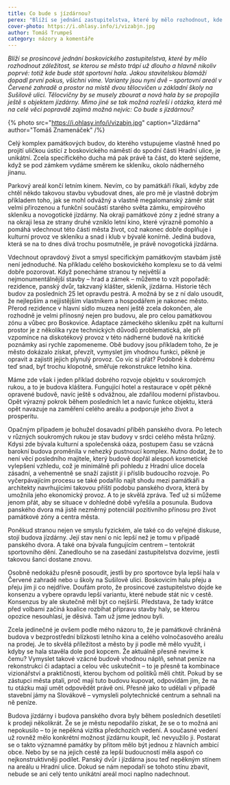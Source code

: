 ```yaml
---
title: Co bude s jízdárnou?
perex: "Blíží se jednání zastupitelstva, které by mělo rozhodnout, kde bude stát sportovní hala. Mimo jiné se tak možná rozřeší i otázka: Co bude s jízdárnou?"
cover-photo: https://i.ohlasy.info/i/vizabjn.jpg
author: Tomáš Trumpeš
category: názory a komentáře
---
```


*Blíží se prosincové jednání boskovického zastupitelstva, které by mělo rozhodnout záležitost, se kterou se město trápí už dlouho a hlavně nikoliv poprvé: totiž kde bude stát sportovní hala. Jakou stavitelskou blamáží dopadl první pokus, všichni víme. Varianty jsou nyní dvě – sportovní areál v Červené zahradě a prostor na místě dvou tělocvičen u základní školy na Sušilově ulici. Tělocvičny by se musely zbourat a nová hala by se propojila ještě s objektem jízdárny. Mimo jiné se tak možná rozřeší i otázka, která mě na celé věci popravdě zajímá možná nejvíc: Co bude s jízdárnou?*

{% photo src="https://i.ohlasy.info/i/vizabjn.jpg" caption="Jízdárna" author="Tomáš Znamenáček" /%}

Celý komplex památkových budov, do kterého vstupujeme vlastně hned po projití uličkou ústící z boskovického náměstí do spodní části Hradní ulice, je unikátní. Zcela specifického ducha má pak právě ta část, do které sejdeme, když se pod zámkem vydáme směrem ke skleníku, okolo nádherného jinanu.

Parkový areál končí letním kinem. Nevím, co by památkáři říkali, kdyby zde chtěl někdo takovou stavbu vybudovat dnes, ale pro mě je vlastně dobrým příkladem toho, jak se mohl odvážný a vlastně megalomanský záměr stát velmi přirozenou a funkční součástí starého světa zámku, empírového skleníku a novogotické jízdárny. Na okraji památkové zóny z jedné strany a na okraji lesa ze strany druhé vzniklo letní kino, které výrazně pomohlo a pomáhá vdechnout této části města život, což nakonec dobře doplňuje i kulturní provoz ve skleníku a snad i klub v bývalé konírně. Jediná budova, která se na to dnes dívá trochu posmutněle, je právě novogotická jízdárna.

Vdechnout opravdový život a smysl specifickým památkovým stavbám jistě není jednoduché. Na příkladu celého boskovického komplexu se to dá velmi dobře pozorovat. Když ponecháme stranou ty největší a nejmonumentálnější stavby – hrad a zámek – můžeme to vzít popořadě: rezidence, panský dvůr, takzvaný klášter, skleník, jízdárna. Historie těch budov za posledních 25 let opravdu pestrá. A možná by se z ní dalo usoudit, že nejlepším a nejjistějším vlastníkem a hospodářem je nakonec město. Přerod rezidence v hlavní sídlo muzea není ještě zcela dokončen, ale rozhodně je velmi přínosný nejen pro budovu, ale pro celou památkovou zónu a vůbec pro Boskovice. Adaptace zámeckého skleníku zpět na kulturní prostor je z několika ryze technických důvodů problematická, ale při vzpomínce na diskotékový provoz v této nádherné budově na kritické poznámky asi rychle zapomeneme. Obě budovy jsou příkladem toho, že je město dokázalo získat, převzít, vymyslet jim vhodnou funkci, pěkně je opravit a zajistit jejich plynulý provoz. Co víc si přát? Podobně k dobrému teď snad, byť trochu klopotně, směřuje rekonstrukce letního kina.

Máme zde však i jeden příklad dobrého rozvoje objektu v soukromých rukou, a to je budova kláštera. Fungující hotel a restaurace v opět pěkně opravené budově, navíc ještě s odvážnou, ale zdařilou moderní přístavbou. Opět výrazný pokrok během posledních let a navíc funkce objektu, která opět navazuje na zaměření celého areálu a podporuje jeho život a prosperitu.

Opačným případem je bohužel dosavadní příběh panského dvora. Po letech v různých soukromých rukou je stav budovy v srdci celého města hrůzný. Kdysi zde bývala kulturní a společenská oáza, postupem času se vzácná barokní budova proměnila v nehezký pustnoucí komplex. Nutno dodat, že to není věcí posledního majitele, který budově dopřál alespoň kosmetické vylepšení vzhledu, což je minimálně při pohledu z Hradní ulice docela zásadní, a vehementně se snaží zajistit jí i příslib budoucího rozvoje. Po vyčerpávajícím procesu se také podařilo najít shodu mezi památkáři a architekty navrhujícími takovou příští podobu panského dvora, která by umožnila jeho ekonomický provoz. A to je skvělá zpráva. Teď už si můžeme jenom přát, aby se situace v dohledné době vyřešila a posunula. Budova panského dvora má jistě nezměrný potenciál pozitivního přínosu pro život památkové zóny a centra města.

Poněkud stranou nejen ve smyslu fyzickém, ale také co do veřejné diskuse, stojí budova jízdárny. Její stav není o nic lepší než je tomu v případě panského dvora. A také ona bývala fungujícím centrem – tentokrát sportovního dění. Zanedlouho se na zasedání zastupitelstva dozvíme, jestli takovou šanci dostane znovu.

Osobně nedokážu přesně posoudit, jestli by pro sportovce byla lepší hala v Červené zahradě nebo u školy na Sušilově ulici. Boskovicím halu přeju a přeju jim ji co nejdříve. Doufám proto, že prosincové zastupitelstvo dojde ke konsenzu a vybere opravdu lepší variantu, které nebude stát nic v cestě. Konsenzus by ale skutečně měl být co nejširší. Představa, že tady krátce před volbami začíná koalice rozbíhat přípravu stavby haly, se kterou opozice nesouhlasí, je děsivá. Tam už jsme jednou byli.

Zcela jedinečné je ovšem podle mého názoru to, že je památkově chráněná budova v bezprostřední blízkosti letního kina a celého volnočasového areálu na prodej. Je to skvělá příležitost a město by ji podle mě mělo využít, i kdyby se hala stavěla dole pod kopcem. Že aktuálně přesně nevíme k čemu? Vymyslet takové vzácné budově vhodnou náplň, sehnat peníze na rekonstrukci či adaptaci a celou věc uskutečnit – to je přesně ta kombinace vizionářství a praktičnosti, kterou bychom od politiků měli chtít. Pokud by se zástupci města ptali, proč mají tuto budovu kupovat, odpovídám jim, že na tu otázku mají umět odpovědět právě oni. Přesně jako to udělali v případě stavební jámy na Slovákově – vymysleli polytechnické centrum a sehnali na ně peníze.

Budova jízdárny i budova panského dvora byly během posledních desetiletí k prodeji několikrát. Že se je městu nepodařilo získat, že se o to možná ani nepokusilo – to je nepěkná vizitka předchozích vedení. A současné vedení už rovněž mělo konkrétní možnost jízdárnu koupit, leč nevyužilo ji. Postarat se o takto významné památky by přitom mělo být jednou z hlavních ambicí obce. Nebo by se na jejich cestě za lepší budoucností měla aspoň co nejkonstruktivněji podílet. Panský dvůr i jízdárna jsou teď nepěkným stínem na areálu u Hradní ulice. Dokud se nám nepodaří se tohoto stínu zbavit, nebude se ani celý tento unikátní areál moci naplno nadechnout.
